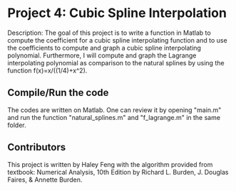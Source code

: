 # Project 4: Cubic Spline Interpolation

Description: The goal of this project is to write a function in Matlab to compute the coefficient for a cubic spline interpolating function and to use the coefficients to compute and graph a cubic spline interpolating polynomial. Furthermore, I will compute and graph the Lagrange interpolating polynomial as comparison to the natural splines by using the function f(x)=x/((1/4)+x^2).

## Compile/Run the code

The codes are written on Matlab. One can review it by opening "main.m" and run the function "natural_splines.m" and "f_lagrange.m" in the same folder. 

## Contributors
This project is written by Haley Feng with the algorithm provided from textbook: Numerical Analysis, 10th Edition by Richard L. Burden, J. Douglas Faires, & Annette Burden.


